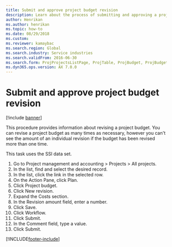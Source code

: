 ```yaml
--- 
title: Submit and approve project budget revision
description: Learn about the process of submitting and approving a project budget revision, including a step-by-step process using the SSI data set. 
author: Henrikan
ms.author: henrikan
ms.topic: how-to
ms.date: 08/29/2018
ms.custom: 
ms.reviewer: kamaybac 
ms.search.region: Global
ms.search.industry: Service industries
ms.search.validFrom: 2016-06-30
ms.search.form: ProjProjectsListPage, ProjTable, ProjBudget, ProjBudgetRevision, WorkflowSubmitDialog   
ms.dyn365.ops.version: AX 7.0.0 
---
```


# Submit and approve project budget revision

[!include [banner](../../includes/banner.md)]

This procedure provides information about revising a project budget. You can revise a project budget as many times as necessary, however you can't see the amount of an individual revision if the budget has been revised more than one time. 

This task uses the SSI data set.

1. Go to Project management and accounting > Projects > All projects.
2. In the list, find and select the desired record.
3. In the list, click the link in the selected row.
4. On the Action Pane, click Plan.
5. Click Project budget.
6. Click New revision.
7. Expand the Costs section.
8. In the Revision amount field, enter a number.
9. Click Save.
10. Click Workflow.
11. Click Submit.
12. In the Comment field, type a value.
13. Click Submit.



[!INCLUDE[footer-include](../../../includes/footer-banner.md)]